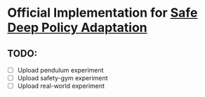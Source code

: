 # Official Implementation for [Safe Deep Policy Adaptation](https://sites.google.com/view/safe-deep-policy-adaptation)

## TODO:

- [ ] Upload pendulum experiment
- [ ] Upload safety-gym experiment
- [ ] Upload real-world experiment
